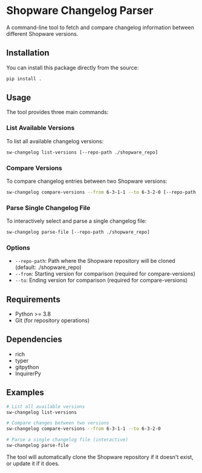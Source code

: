 # Shopware Changelog Parser

A command-line tool to fetch and compare changelog information between different Shopware versions.

## Installation

You can install this package directly from the source:

```bash
pip install .
```

## Usage

The tool provides three main commands:

### List Available Versions

To list all available changelog versions:

```bash
sw-changelog list-versions [--repo-path ./shopware_repo]
```

### Compare Versions

To compare changelog entries between two Shopware versions:

```bash
sw-changelog compare-versions --from 6-3-1-1 --to 6-3-2-0 [--repo-path ./shopware_repo]
```

### Parse Single Changelog File

To interactively select and parse a single changelog file:

```bash
sw-changelog parse-file [--repo-path ./shopware_repo]
```

### Options

- `--repo-path`: Path where the Shopware repository will be cloned (default: ./shopware_repo)
- `--from`: Starting version for comparison (required for compare-versions)
- `--to`: Ending version for comparison (required for compare-versions)

## Requirements

- Python >= 3.8
- Git (for repository operations)

## Dependencies

- rich
- typer
- gitpython
- InquirerPy

## Examples

```bash
# List all available versions
sw-changelog list-versions

# Compare changes between two versions
sw-changelog compare-versions --from 6-3-1-1 --to 6-3-2-0

# Parse a single changelog file (interactive)
sw-changelog parse-file
```

The tool will automatically clone the Shopware repository if it doesn't exist, or update it if it does.
